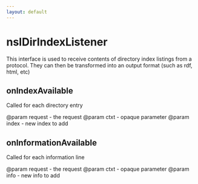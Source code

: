```yaml
---
layout: default
---
```


# nsIDirIndexListener #

This interface is used to receive contents of directory index listings
from a protocol. They can then be transformed into an output format
(such as rdf, html, etc)


## onIndexAvailable ##

Called for each directory entry

@param request - the request
@param ctxt - opaque parameter
@param index - new index to add


## onInformationAvailable ##

Called for each information line

@param request - the request
@param ctxt - opaque parameter
@param info - new info to add

